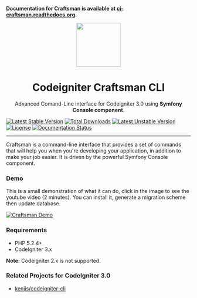 **Documentation for Craftsman is available at [ci-craftsman.readthedocs.org](http://ci-craftsman.readthedocs.org/).**

<p style="text-align:center;">
  <img src="https://www.dropbox.com/s/n8xyqlgbv1uw64u/craftsman_logo.png?dl=1" width="120">
</p>

<h1 style="text-align:center;">Codeigniter Craftsman CLI</h1>

<p style="text-align:center;">Advanced Comand-Line interface for Codeigniter 3.0 using <b>Symfony Console component</b>.</p>

[![Latest Stable Version](https://poser.pugx.org/dsv/craftsman/v/stable)](https://packagist.org/packages/dsv/craftsman) [![Total Downloads](https://poser.pugx.org/dsv/craftsman/downloads)](https://packagist.org/packages/dsv/craftsman) [![Latest Unstable Version](https://poser.pugx.org/dsv/craftsman/v/unstable)](https://packagist.org/packages/dsv/craftsman) [![License](https://poser.pugx.org/dsv/craftsman/license)](https://packagist.org/packages/dsv/craftsman) [![Documentation Status](https://readthedocs.org/projects/ci-craftsman/badge/?version=latest)](https://readthedocs.org/projects/ci-craftsman/?badge=latest)

----

Craftsman is a command-line interface that provides a set of commands that will help you when you're developing your application, in addition to make your job easier. It is driven by the powerful Symfony Console component.

### Demo

This is a small demonstration of what it can do, click in the image to see the youtube video (2 minutes). You can install it, generate a migration scheme then update database.

[![Craftsman Demo](http://img.youtube.com/vi/JA51oVUoWRc/0.jpg)](https://www.youtube.com/watch?v=JA51oVUoWRc)

### Requirements 

* PHP 5.2.4+
* CodeIgniter 3.x

**Note:** Codeigniter 2.x is not supported.

### Related Projects for CodeIgniter 3.0

* [kenjis/codeigniter-cli](https://github.com/kenjis/codeigniter-cli)
